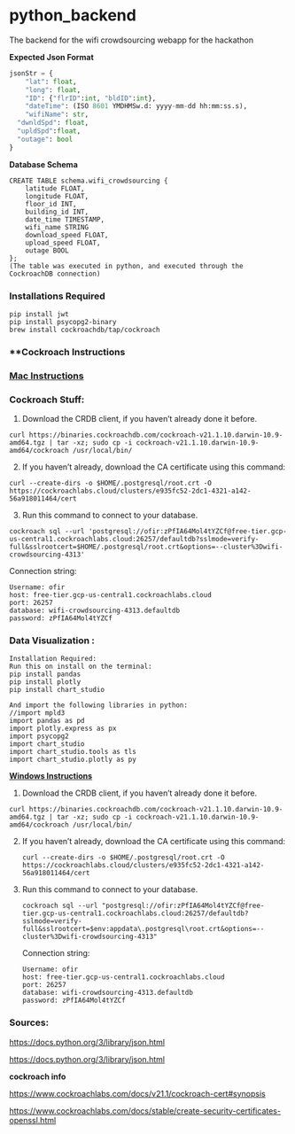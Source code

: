 # python_backend

The backend for the wifi crowdsourcing webapp for the hackathon

**Expected Json Format**

```python
jsonStr = {
	"lat": float, 
	"long": float, 
	"ID": {"flrID":int, "bldID":int}, 
	"dateTime": (ISO 8601 YMDHMSw.d: yyyy-mm-dd hh:mm:ss.s),
	"wifiName": str, 
  "dwnldSpd": float, 
  "upldSpd":float, 
  "outage": bool
}
```

**Database Schema**

```
CREATE TABLE schema.wifi_crowdsourcing {
    latitude FLOAT, 
    longitude FLOAT, 
    floor_id INT, 
    building_id INT, 
    date_time TIMESTAMP, 
    wifi_name STRING 
    download_speed FLOAT, 
    upload_speed FLOAT, 
    outage BOOL
}; 
(The table was executed in python, and executed through the CockroachDB connection)
```

### **Installations Required**

```
pip install jwt
pip install psycopg2-binary
brew install cockroachdb/tap/cockroach
```


### **Cockroach Instructions

### **<u>Mac Instructions</u>**

### **Cockroach Stuff:**

1. Download the CRDB client, if you haven’t already done it before.

```
curl https://binaries.cockroachdb.com/cockroach-v21.1.10.darwin-10.9-amd64.tgz | tar -xz; sudo cp -i cockroach-v21.1.10.darwin-10.9-amd64/cockroach /usr/local/bin/
```

2. If you haven’t already, download the CA certificate using this command:

  ```
  curl --create-dirs -o $HOME/.postgresql/root.crt -O https://cockroachlabs.cloud/clusters/e935fc52-2dc1-4321-a142-56a918011464/cert
  ```

  

3. Run this command to connect to your database.

  ```
  cockroach sql --url 'postgresql://ofir:zPfIA64Mol4tYZCf@free-tier.gcp-us-central1.cockroachlabs.cloud:26257/defaultdb?sslmode=verify-full&sslrootcert=$HOME/.postgresql/root.crt&options=--cluster%3Dwifi-crowdsourcing-4313'
  ```

Connection string:

```
Username: ofir
host: free-tier.gcp-us-central1.cockroachlabs.cloud
port: 26257
database: wifi-crowdsourcing-4313.defaultdb
password: zPfIA64Mol4tYZCf
```

### **Data Visualization :**

```
Installation Required: 
Run this on install on the terminal: 
pip install pandas 
pip install plotly
pip install chart_studio

And import the following libraries in python: 
//import mpld3
import pandas as pd 
import plotly.express as px
import psycopg2
import chart_studio
import chart_studio.tools as tls 
import chart_studio.plotly as py 
```

**<u>Windows Instructions</u>**

1. Download the CRDB client, if you haven’t already done it before.

```
curl https://binaries.cockroachdb.com/cockroach-v21.1.10.darwin-10.9-amd64.tgz | tar -xz; sudo cp -i cockroach-v21.1.10.darwin-10.9-amd64/cockroach /usr/local/bin/
```

2. If you haven’t already, download the CA certificate using this command:

   ```
   curl --create-dirs -o $HOME/.postgresql/root.crt -O https://cockroachlabs.cloud/clusters/e935fc52-2dc1-4321-a142-56a918011464/cert
   ```

3. Run this command to connect to your database.

   ```
   cockroach sql --url "postgresql://ofir:zPfIA64Mol4tYZCf@free-tier.gcp-us-central1.cockroachlabs.cloud:26257/defaultdb?sslmode=verify-full&sslrootcert=$env:appdata\.postgresql\root.crt&options=--cluster%3Dwifi-crowdsourcing-4313"
   ```

   Connection string:

   ```
   Username: ofir
   host: free-tier.gcp-us-central1.cockroachlabs.cloud
   port: 26257
   database: wifi-crowdsourcing-4313.defaultdb
   password: zPfIA64Mol4tYZCf
   ```

   

### **Sources:**

https://docs.python.org/3/library/json.html

https://docs.python.org/3/library/json.html



**cockroach info**

https://www.cockroachlabs.com/docs/v21.1/cockroach-cert#synopsis

https://www.cockroachlabs.com/docs/stable/create-security-certificates-openssl.html


